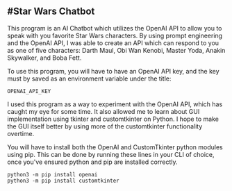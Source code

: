 ## #Star Wars Chatbot

This program is an AI Chatbot which utilizes the OpenAI API to allow you to speak with you favorite Star Wars characters. By using prompt engineering and the OpenAI API, I was able to create an API which can respond to you as one of five characters: Darth Maul, Obi Wan Kenobi, Master Yoda, Anakin Skywalker, and Boba Fett.

To use this program, you will have to have an OpenAI API key, and the key must by saved as an environment variable under the title:

```
OPENAI_API_KEY
```

I used this program as a way to experiment with the OpenAI API, which has caught my eye for some time. It also allowed me to learn about GUI implementation using tkinter and customtkinter on Python. I hope to make the GUI itself better by using more of the customtkinter functionality overtime.

You will have to install both the OpenAI and CustomTkinter python modules using pip. This can be done by running these lines in your CLI of choice, once you've ensured python and pip are installed correctly.

```
python3 -m pip install openai
python3 -m pip install customtkinter
```
